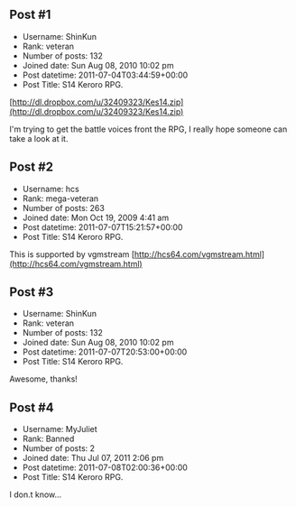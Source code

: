 ## Post #1
- Username: ShinKun
- Rank: veteran
- Number of posts: 132
- Joined date: Sun Aug 08, 2010 10:02 pm
- Post datetime: 2011-07-04T03:44:59+00:00
- Post Title: S14 Keroro RPG.

[http://dl.dropbox.com/u/32409323/Kes14.zip](http://dl.dropbox.com/u/32409323/Kes14.zip)

I'm trying to get the battle voices front the RPG, I really hope someone can take a look at it.
## Post #2
- Username: hcs
- Rank: mega-veteran
- Number of posts: 263
- Joined date: Mon Oct 19, 2009 4:41 am
- Post datetime: 2011-07-07T15:21:57+00:00
- Post Title: S14 Keroro RPG.

This is supported by vgmstream [http://hcs64.com/vgmstream.html](http://hcs64.com/vgmstream.html)
## Post #3
- Username: ShinKun
- Rank: veteran
- Number of posts: 132
- Joined date: Sun Aug 08, 2010 10:02 pm
- Post datetime: 2011-07-07T20:53:00+00:00
- Post Title: S14 Keroro RPG.

Awesome, thanks!
## Post #4
- Username: MyJuliet
- Rank: Banned
- Number of posts: 2
- Joined date: Thu Jul 07, 2011 2:06 pm
- Post datetime: 2011-07-08T02:00:36+00:00
- Post Title: S14 Keroro RPG.

I don.t know...
